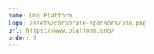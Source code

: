 ```yaml
---
name: Uno Platform
logo: assets/corporate-sponsors/uno.png
url: https://www.platform.uno/
order: 7
---
```

